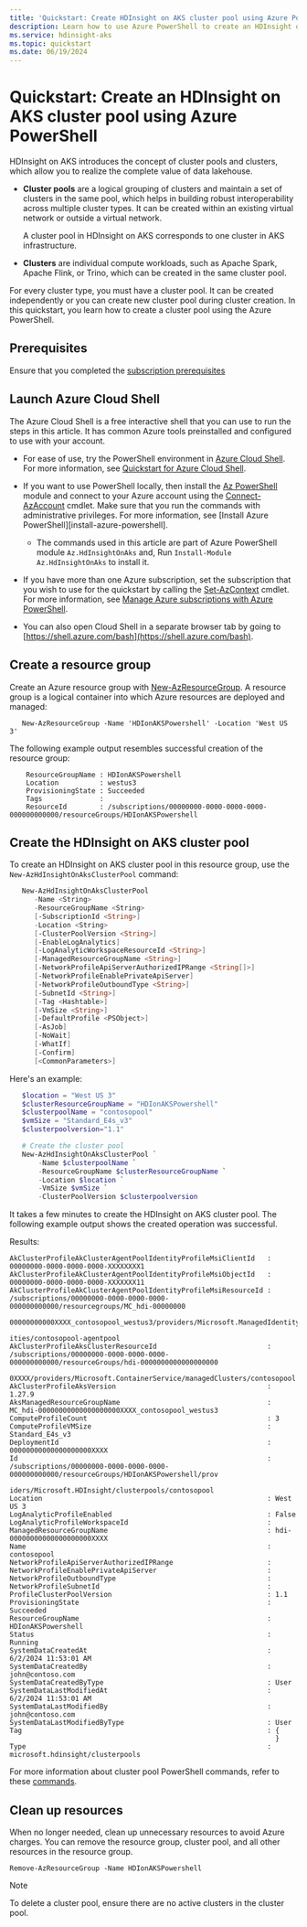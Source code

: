 ```yaml
---
title: 'Quickstart: Create HDInsight on AKS cluster pool using Azure PowerShell'
description: Learn how to use Azure PowerShell to create an HDInsight on AKS cluster pool.
ms.service: hdinsight-aks
ms.topic: quickstart
ms.date: 06/19/2024
---
```


# Quickstart: Create an HDInsight on AKS cluster pool using Azure PowerShell

HDInsight on AKS introduces the concept of cluster pools and clusters, which allow you to realize the complete value of data lakehouse.

- **Cluster pools** are a logical grouping of clusters and maintain a set of clusters in the same pool, which helps in building robust interoperability across multiple cluster types. It can be created within an existing virtual network or outside a virtual network.

  A cluster pool in HDInsight on AKS corresponds to one cluster in AKS infrastructure.

- **Clusters** are individual compute workloads, such as Apache Spark, Apache Flink, or Trino, which can be created in the same cluster pool.

For every cluster type, you must have a cluster pool. It can be created independently or you can create new cluster pool during cluster creation.
In this quickstart, you learn how to create a cluster pool using the Azure PowerShell.

## Prerequisites

Ensure that you completed the [subscription prerequisites](./quickstart-prerequisites-subscription.md)

## Launch Azure Cloud Shell

The Azure Cloud Shell is a free interactive shell that you can use to run the steps in this article. It has common Azure tools preinstalled and configured to use with your account.

- For ease of use, try the PowerShell environment in [Azure Cloud Shell](/azure/cloud-shell/overview). For more information, see [Quickstart for Azure Cloud Shell](/azure/cloud-shell/quickstart).
- If you want to use PowerShell locally, then install the [Az PowerShell](/powershell/azure/new-azureps-module-az) module and connect to your Azure account using the [Connect-AzAccount](/powershell/module/az.accounts/Connect-AzAccount) cmdlet. Make sure that you run the commands with administrative privileges. For more information, see [Install Azure PowerShell][install-azure-powershell].
     * The commands used in this article are part of Azure PowerShell module    `Az.HdInsightOnAks` and, Run `Install-Module Az.HdInsightOnAks` to install it.

- If you have more than one Azure subscription, set the subscription that you wish to use for the quickstart by calling the [Set-AzContext](/powershell/module/az.accounts/set-azcontext) cmdlet. For more information, see [Manage Azure subscriptions with Azure PowerShell](/powershell/azure/manage-subscriptions-azureps#change-the-active-subscription).

- You can also open Cloud Shell in a separate browser tab by going to [https://shell.azure.com/bash](https://shell.azure.com/bash). 

## Create a resource group

Create an Azure resource group with [New-AzResourceGroup](/powershell/module/az.resources/new-azresourcegroup). A resource group is a logical container into which Azure resources are deployed and managed:

```Azure PowerShell
   New-AzResourceGroup -Name 'HDIonAKSPowershell' -Location 'West US 3'
```

The following example output resembles successful creation of the resource group:

```output
    ResourceGroupName : HDIonAKSPowershell
    Location          : westus3
    ProvisioningState : Succeeded
    Tags              :
    ResourceId        : /subscriptions/00000000-0000-0000-0000-000000000000/resourceGroups/HDIonAKSPowershell
```


## Create the HDInsight on AKS cluster pool

To create an HDInsight on AKS cluster pool in this resource group, use the `New-AzHdInsightOnAksClusterPool` command:

```PowerShell
   New-AzHdInsightOnAksClusterPool
      -Name <String>
      -ResourceGroupName <String>
      [-SubscriptionId <String>]
      -Location <String>
      [-ClusterPoolVersion <String>]
      [-EnableLogAnalytics]
      [-LogAnalyticWorkspaceResourceId <String>]
      [-ManagedResourceGroupName <String>]
      [-NetworkProfileApiServerAuthorizedIPRange <String[]>]
      [-NetworkProfileEnablePrivateApiServer]
      [-NetworkProfileOutboundType <String>]
      [-SubnetId <String>]
      [-Tag <Hashtable>]
      [-VmSize <String>]
      [-DefaultProfile <PSObject>]
      [-AsJob]
      [-NoWait]
      [-WhatIf]
      [-Confirm]
      [<CommonParameters>]
```
Here's an example:

```PowerShell
   $location = "West US 3"
   $clusterResourceGroupName = "HDIonAKSPowershell"
   $clusterpoolName = "contosopool"
   $vmSize = "Standard_E4s_v3"
   $clusterpoolversion="1.1"

   # Create the cluster pool
   New-AzHdInsightOnAksClusterPool `
       -Name $clusterpoolName `
       -ResourceGroupName $clusterResourceGroupName `
       -Location $location `
       -VmSize $vmSize `
       -ClusterPoolVersion $clusterpoolversion
```

It takes a few minutes to create the HDInsight on AKS cluster pool. The following example output shows the created operation was successful.

Results:
<!-- expected_similarity=0.3 -->
```output
AkClusterProfileAkClusterAgentPoolIdentityProfileMsiClientId   : 00000000-0000-0000-0000-XXXXXXXX1
AkClusterProfileAkClusterAgentPoolIdentityProfileMsiObjectId   : 00000000-0000-0000-0000-XXXXXXX11
AkClusterProfileAkClusterAgentPoolIdentityProfileMsiResourceId : /subscriptions/00000000-0000-0000-0000-000000000000/resourcegroups/MC_hdi-00000000
                                                                 00000000000XXXX_contosopool_westus3/providers/Microsoft.ManagedIdentity/userAssignedIdent
                                                                 ities/contosopool-agentpool
AkClusterProfileAksClusterResourceId                           : /subscriptions/00000000-0000-0000-0000-000000000000/resourceGroups/hdi-0000000000000000000
                                                                 0XXXX/providers/Microsoft.ContainerService/managedClusters/contosopool
AkClusterProfileAksVersion                                     : 1.27.9
AksManagedResourceGroupName                                    : MC_hdi-00000000000000000000XXXX_contosopool_westus3
ComputeProfileCount                                            : 3
ComputeProfileVMSize                                           : Standard_E4s_v3
DeploymentId                                                   : 00000000000000000000XXXX
Id                                                             : /subscriptions/00000000-0000-0000-0000-000000000000/resourceGroups/HDIonAKSPowershell/prov
                                                                 iders/Microsoft.HDInsight/clusterpools/contosopool
Location                                                       : West US 3
LogAnalyticProfileEnabled                                      : False
LogAnalyticProfileWorkspaceId                                  : 
ManagedResourceGroupName                                       : hdi-00000000000000000000XXXX
Name                                                           : contosopool
NetworkProfileApiServerAuthorizedIPRange                       : 
NetworkProfileEnablePrivateApiServer                           : 
NetworkProfileOutboundType                                     : 
NetworkProfileSubnetId                                         : 
ProfileClusterPoolVersion                                      : 1.1
ProvisioningState                                              : Succeeded
ResourceGroupName                                              : HDIonAKSPowershell
Status                                                         : Running
SystemDataCreatedAt                                            : 6/2/2024 11:53:01 AM
SystemDataCreatedBy                                            : john@contoso.com
SystemDataCreatedByType                                        : User
SystemDataLastModifiedAt                                       : 6/2/2024 11:53:01 AM
SystemDataLastModifiedBy                                       : john@contoso.com
SystemDataLastModifiedByType                                   : User
Tag                                                            : {
                                                                 }
Type                                                           : microsoft.hdinsight/clusterpools
```

For more information about cluster pool PowerShell commands, refer to these [commands](/powershell/module/az.hdinsightonaks/).

## Clean up resources

When no longer needed, clean up unnecessary resources to avoid Azure charges. You can remove the resource group, cluster pool, and all other resources in the resource group.

```azurepowershell
Remove-AzResourceGroup -Name HDIonAKSPowershell
```

> [!NOTE]
> To delete a cluster pool, ensure there are no active clusters in the cluster pool.
